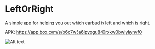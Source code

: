 # LeftOrRight

A simple app for helping you out which earbud is left and which is right.

APK: https://app.box.com/s/b6c7w5a6ipyogu840rxkw0bwlyhynvf0

![Alt text](https://i.imgur.com/QFirsLW.jpg)
